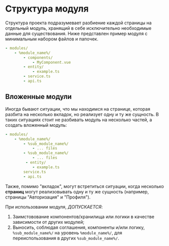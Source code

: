 # **Структура модуля**

Структура проекта подразумевает разбиение каждой страницы на отдельный модуль, хранящий в себе исключительно необходимые данные для существования. Ниже представлен пример модуля с минимальным набором файлов и папочек.

```yml 
- modules/
    - %module_name%/
        - components/
            - MyComponent.vue
        - entity/
            - example.ts
        - service.ts
        - api.ts
```

## **Вложенные модули**

Иногда бывают ситуации, что мы находимся на странице, которая разбита на несколько вкладок, но реализует одну и ту же сущность. В таких ситуациях стоит не разбивать модуль на несколько частей, а создать вложенный модуль:

```yml
- modules/
    - %module_name%/
        - %sub_module_name%/
            - ... files
        - %sub_module_name%/
            - ... files
         - entity/
            - example.ts
        service.ts
        - api.ts
```

Также, помимо "вкладок", могут встретиться ситуации, когда несколько **страниц** могут реализовывать одну и ту же сущность (например, страницы "Авторизация" и "Профиля").

При использовании модуля, *ДОПУСКАЕТСЯ*:

1. Заимстовование компонентов/хранилища или логики в качестве зависимости от других модулей;
3. Выносить, соблюдая соглашения, компоненты и/или логику, `%sub_module_name%/` на уровень `%module_name%/`, для переиспользования в других `%sub_module_name%/`.
